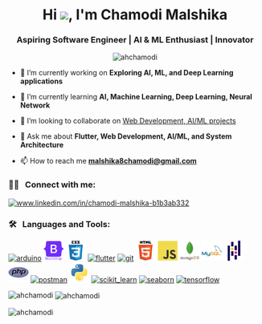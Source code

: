 <h1 align="center">Hi <img src="https://raw.githubusercontent.com/aemmadi/aemmadi/master/wave.gif" width="30px">, I'm Chamodi Malshika</h1>
<h3 align="center">Aspiring Software Engineer | AI & ML Enthusiast | Innovator</h3>

<p align="center"> <img src="https://komarev.com/ghpvc/?username=ahchamodi&label=Profile%20views&color=0e75b6&style=flat" alt="ahchamodi" /> </p>

- 🔭 I’m currently working on **Exploring AI, ML, and Deep Learning applications**

- 🌱 I’m currently learning **AI, Machine Learning, Deep Learning, Neural Network**

- 👯 I’m looking to collaborate on [Web Development, AI/ML projects](https://github.com/AHchamodi/Subscription-Website-Project)

- 💬 Ask me about **Flutter, Web Development, AI/ML, and System Architecture**

- 📫 How to reach me **malshika8chamodi@gmail.com**

<h3 align="left">🤝🏻 &nbsp; Connect with me:</h3>
<p align="left">
<a href="https://linkedin.com/in/www.linkedin.com/in/chamodi-malshika-b1b3ab332" target="blank"><img align="center" src="https://raw.githubusercontent.com/rahuldkjain/github-profile-readme-generator/master/src/images/icons/Social/linked-in-alt.svg" alt="www.linkedin.com/in/chamodi-malshika-b1b3ab332" height="30" width="40" /></a>
</p>

<h3 align="left">🛠 &nbsp; Languages and Tools:</h3>
<p align="left"> <a href="https://www.arduino.cc/" target="_blank" rel="noreferrer"><img src="https://cdn.worldvectorlogo.com/logos/arduino-1.svg" alt="arduino" width="40" height="40"/></a> <a href="https://getbootstrap.com" target="_blank" rel="noreferrer"><img src="https://raw.githubusercontent.com/devicons/devicon/master/icons/bootstrap/bootstrap-plain-wordmark.svg" alt="bootstrap" width="40" height="40"/></a> <a href="https://www.w3schools.com/css/" target="_blank" rel="noreferrer"><img src="https://raw.githubusercontent.com/devicons/devicon/master/icons/css3/css3-original-wordmark.svg" alt="css3" width="40" height="40"/></a> <a href="https://flutter.dev" target="_blank" rel="noreferrer"><img src="https://www.vectorlogo.zone/logos/flutterio/flutterio-icon.svg" alt="flutter" width="40" height="40"/></a> <a href="https://git-scm.com/" target="_blank" rel="noreferrer"><img src="https://www.vectorlogo.zone/logos/git-scm/git-scm-icon.svg" alt="git" width="40" height="40"/></a> <a href="https://www.w3.org/html/" target="_blank" rel="noreferrer"><img src="https://raw.githubusercontent.com/devicons/devicon/master/icons/html5/html5-original-wordmark.svg" alt="html5" width="40" height="40"/></a> <a href="https://developer.mozilla.org/en-US/docs/Web/JavaScript" target="_blank" rel="noreferrer"><img src="https://raw.githubusercontent.com/devicons/devicon/master/icons/javascript/javascript-original.svg" alt="javascript" width="40" height="40"/></a> <a href="https://www.mongodb.com/" target="_blank" rel="noreferrer"><img src="https://raw.githubusercontent.com/devicons/devicon/master/icons/mongodb/mongodb-original-wordmark.svg" alt="mongodb" width="40" height="40"/></a> <a href="https://www.mysql.com/" target="_blank" rel="noreferrer"><img src="https://raw.githubusercontent.com/devicons/devicon/master/icons/mysql/mysql-original-wordmark.svg" alt="mysql" width="40" height="40"/></a> <a href="https://pandas.pydata.org/" target="_blank" rel="noreferrer"><img src="https://raw.githubusercontent.com/devicons/devicon/2ae2a900d2f041da66e950e4d48052658d850630/icons/pandas/pandas-original.svg" alt="pandas" width="40" height="40"/></a> <a href="https://www.php.net" target="_blank" rel="noreferrer"><img src="https://raw.githubusercontent.com/devicons/devicon/master/icons/php/php-original.svg" alt="php" width="40" height="40"/></a> <a href="https://postman.com" target="_blank" rel="noreferrer"><img src="https://www.vectorlogo.zone/logos/getpostman/getpostman-icon.svg" alt="postman" width="40" height="40"/></a> <a href="https://www.python.org" target="_blank" rel="noreferrer"><img src="https://raw.githubusercontent.com/devicons/devicon/master/icons/python/python-original.svg" alt="python" width="40" height="40"/></a> <a href="https://scikit-learn.org/" target="_blank" rel="noreferrer"><img src="https://upload.wikimedia.org/wikipedia/commons/0/05/Scikit_learn_logo_small.svg" alt="scikit_learn" width="40" height="40"/></a> <a href="https://seaborn.pydata.org/" target="_blank" rel="noreferrer"><img src="https://seaborn.pydata.org/_images/logo-mark-lightbg.svg" alt="seaborn" width="40" height="40"/></a> <a href="https://www.tensorflow.org" target="_blank" rel="noreferrer"><img src="https://www.vectorlogo.zone/logos/tensorflow/tensorflow-icon.svg" alt="tensorflow" width="40" height="40"/></a> </p>



<p><img align="left" src="https://github-readme-stats.vercel.app/api/top-langs?username=ahchamodi&show_icons=true&locale=en&layout=compact" alt="ahchamodi" /></p>

<p>&nbsp;<img align="center" src="https://github-readme-stats.vercel.app/api?username=ahchamodi&show_icons=true&locale=en" alt="ahchamodi" /></p>

<p><img align="center" src="https://github-readme-streak-stats.herokuapp.com/?user=ahchamodi&" alt="ahchamodi" /></p>
